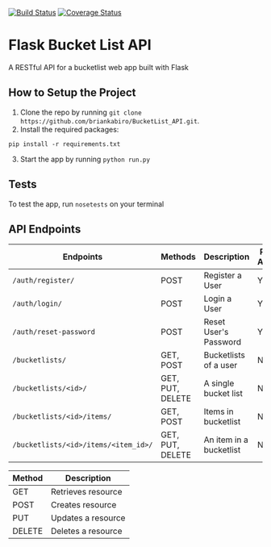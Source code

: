 [![Build Status](https://travis-ci.org/briankabiro/BucketList_API.svg?branch=develop)](https://travis-ci.org/briankabiro/BucketList_API)
[![Coverage Status](https://coveralls.io/repos/github/briankabiro/BucketList_API/badge.svg?branch=develop)](https://coveralls.io/github/briankabiro/BucketList_API?branch=develop)
# Flask Bucket List API

A RESTful API for a bucketlist web app built with Flask

## How to Setup the Project
1. Clone the repo by running ```git clone https://github.com/briankabiro/BucketList_API.git```.
2. Install the required packages:
```
pip install -r requirements.txt
```
3. Start the app by running ```python run.py```


## Tests
To test the app, run  ```nosetests``` on your terminal

## API Endpoints

| Endpoints | Methods | Description | Public Access |
| -------- | ------------- | --------- |--------------- |
| `/auth/register/` | POST  | Register a User | Yes |
|  `/auth/login/` | POST | Login a User | Yes |
| `/auth/reset-password` | POST | Reset User's Password | Yes |
| `/bucketlists/` | GET, POST | Bucketlists of a user | No |
| `/bucketlists/<id>/` | GET, PUT, DELETE | A single bucket list | No |
| `/bucketlists/<id>/items/` | GET, POST | Items in bucketlist | No |
| `/bucketlists/<id>/items/<item_id>/` | GET, PUT, DELETE| An item in a bucketlist | No |

| Method | Description |
|------- | ----------- |
| GET | Retrieves resource |
| POST | Creates resource |
| PUT | Updates a resource |
| DELETE | Deletes a resource |